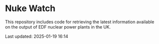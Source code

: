 # Nuke Watch

This repository includes code for retrieving the latest information available on the output of EDF nuclear power plants in the UK.

Last updated: 2025-01-19 16:14